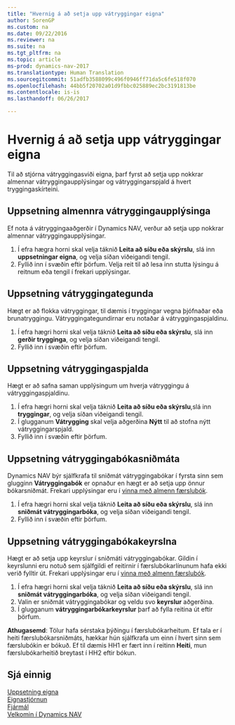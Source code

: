 ```yaml
---
title: "Hvernig á að setja upp vátryggingar eigna"
author: SorenGP
ms.custom: na
ms.date: 09/22/2016
ms.reviewer: na
ms.suite: na
ms.tgt_pltfrm: na
ms.topic: article
ms-prod: dynamics-nav-2017
ms.translationtype: Human Translation
ms.sourcegitcommit: 51adfb3588099c496f0946ff71da5c6fe518f070
ms.openlocfilehash: 44bb5f20702a01d9fbbc025889ec2bc3191813be
ms.contentlocale: is-is
ms.lasthandoff: 06/26/2017

---
```


# <a name="how-to-set-up-fixed-asset-insurance"></a>Hvernig á að setja upp vátryggingar eigna
Til að stjórna vátryggingasviði eigna, þarf fyrst að setja upp nokkrar almennar vátryggingaupplýsingar og vátryggingarspjald á hvert tryggingaskírteini.

## <a name="to-set-up-general-insurance-information"></a>Uppsetning almennra vátryggingaupplýsinga  
Ef nota á vátryggingaaðgerðir í Dynamics NAV, verður að setja upp nokkrar almennar vátryggingaupplýsingar.  
1. Í efra hægra horni skal velja táknið **Leita að síðu eða skýrslu**, slá inn **uppsetningar eigna**, og velja síðan viðeigandi tengil.  
2. Fyllið inn í svæðin eftir þörfum. Velja reit til að lesa inn stutta lýsingu á reitnum eða tengil í frekari upplýsingar.  

## <a name="to-set-up-insurance-types"></a>Uppsetning vátryggingategunda  
Hægt er að flokka vátryggingar, til dæmis í tryggingar vegna þjófnaðar eða brunatryggingu. Vátryggingategundirnar eru notaðar á vátryggingaspjaldinu.
1. Í efra hægri horni skal velja táknið **Leita að síðu eða skýrslu**, slá inn **gerðir trygginga**, og velja síðan viðeigandi tengil.  
2. Fyllið inn í svæðin eftir þörfum.

## <a name="to-set-up-insurance-cards"></a>Uppsetning vátryggingaspjalda  
Hægt er að safna saman upplýsingum um hverja vátryggingu á vátryggingaspjaldinu.  
1. Í efra hægri horni skal velja táknið **Leita að síðu eða skýrslu**,slá inn **tryggingar**, og velja síðan viðeigandi tengil.  
2. Í glugganum **Vátrygging** skal velja aðgerðina **Nýtt** til að stofna nýtt vátryggingarspjald.  
3. Fyllið inn í svæðin eftir þörfum.

## <a name="to-set-up-insurance-journal-templates"></a>Uppsetning vátryggingabókasniðmáta  
Dynamics NAV býr sjálfkrafa til sniðmát vátryggingabókar í fyrsta sinn sem glugginn **Vátryggingabók** er opnaður en hægt er að setja upp önnur bókarsniðmát. Frekari upplýsingar eru í [vinna með almenn færslubók](ui-work-general-journals.md).  
1. Í efra hægri horni skal velja táknið **Leita að síðu eða skýrslu**, slá inn **sniðmát vátryggingarbóka**, og velja síðan viðeigandi tengil.  
2. Fyllið inn í svæðin eftir þörfum.

## <a name="to-set-up-insurance-journal-batches"></a>Uppsetning vátryggingabókakeyrslna  
Hægt er að setja upp keyrslur í sniðmáti vátryggingabókar. Gildin í keyrslunni eru notuð sem sjálfgildi ef reitirnir í færslubókarlínunum hafa ekki verið fylltir út. Frekari upplýsingar eru í [vinna með almenn færslubók](ui-work-general-journals.md).  
1. Í efra hægri horni skal velja táknið **Leita að síðu eða skýrslu**, slá inn **sniðmát vátryggingarbóka**, og velja síðan viðeigandi tengil.  
2. Valin er sniðmát vátryggingabókar og veldu svo **keyrslur** aðgerðina.
3. Í glugganum **vátryggingarbókarkeyrslur** þarf að fylla reitina út eftir þörfum.

**Athugasemd**: Tölur hafa sérstaka þýðingu í færslubókarheitum. Ef tala er í heiti færslubókarsniðmáts, hækkar hún sjálfkrafa um einn í hvert sinn sem færslubókin er bókuð. Ef til dæmis HH1 er fært inn í reitinn **Heiti**, mun færslubókarheitið breytast í HH2 eftir bókun.

## <a name="see-also"></a>Sjá einnig
[Uppsetning eigna](fa-setup.md)  
[Eignastjórnun](fa-manage.md)  
[Fjármál](finance-setup.md)  
[Velkomin í Dynamics NAV](across-get-started.md)

